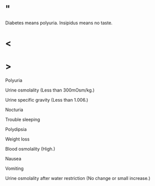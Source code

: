 # "

Diabetes means polyuria.
Insipidus means no taste.

# <

# >

Polyuria

Urine osmolality
(Less than 300mOsm/kg.)

Urine specific gravity
(Less than 1.006.)

Nocturia

Trouble sleeping

Polydipsia

Weight loss

Blood osmolality
(High.)

Nausea

Vomiting

Urine osmolality after water restriction
(No change or small increase.)
